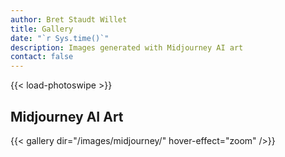 ```yaml
---
author: Bret Staudt Willet
title: Gallery
date: "`r Sys.time()`"
description: Images generated with Midjourney AI art
contact: false
---
```


<!---
See https://github.com/liwenyip/hugo-easy-gallery
-->

{{< load-photoswipe >}}

## Midjourney AI Art

{{< gallery dir="/images/midjourney/" hover-effect="zoom" />}} 
